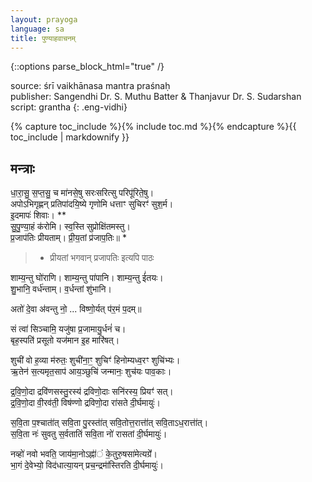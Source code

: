 ```yaml
---
layout: prayoga
language: sa
title: पुण्याहवाचनम्
---
```


{::options parse_block_html="true" /}

source: śrī vaikhānasa mantra praśnaḥ  
publisher: Sangendhi Dr. S. Muthu Batter & Thanjavur Dr. S. Sudarshan 
script: grantha
{: .eng-vidhi}

{% capture toc_include %}{% include toc.md %}{% endcapture %}{{ toc_include | markdownify }}

## मन्त्राः

धा॒रा॒सु॒ स॒प्त॒सु॒ च मा॑नसे॒षु सरःसरित्सु परिपू॑रिते॒षु।  
अपोऽभिगृह्णन् प्रतिपा॑दयि॒ष्ये गृणोमि धत्ताꣳ सुचिरꣳ॑ सुश॒र्म।   
इ॒दमापः॑ शिवाः। **   
सु॒पु॒ण्या॒हं क॑रोमि। स्व॒स्ति सुप्रोक्षि॑तमस्तु।  
प्र॒जाप॑तिः प्रीयताम्। प्री॒य॒तां प्र॑जाप॒तिः॥ *

> * प्रीयतां भगवान् प्रजापतिः इत्यपि पाठः

शाम्य॒न्तु घो॑राणि। शाम्य॒न्तु पा॑पानि। शाम्य॒न्तु ई॑तयः।  
शु॒भानि॒ वर्ध॑न्ताम्। व॒र्धन्तां शु॑भानि। 

अतो॑ दे॒वा अ॑वन्तु नो॒ ... विष्णो॒र्यत् प॑र॒मं प॒दम्॥ 

सं त्वा॑ सिञ्चामि॒ यजु॑षा प्र॒जामायु॒र्धनं॑ च।  
बृह॒स्पति॑ प्रसूतो यज॑मान इ॒ह मारि॑षत्।  

शुची॑ वो ह॒व्या म॑रुतः॒ शुची॑ना॒ꣳ॒ शुचिꣳ॑ हिनोम्यध्व॒रꣳ शुचि॑भ्यः।  
ऋ॒तेन॑ स॒त्यमृत॒साप॑ आय॒ञ्छुचि॑ जन्मानः॒ शुच॑यः पाव॒काः। 

द्र॒वि॒णो॒दा द्रवि॑णसस्तु॒रस्य॑ द्रविणो॒दाः सनि॑रस्य॒ प्रियꣳ॑ सत्।  
द्र॒वि॒णो॒दा वी॒रव॑ती॒ विष॑ण्णो द्रविणो॒दा रा॑सते दी॒र्घमायुः॑। 

स॒वि॒ता प॒श्चाता॑॑त् सवि॒ता पु॒रस्ता॑॑त् सवि॒तोत्त॒रात्ता॑॑त् सवि॒ताऽध॒रात्ता॑॑त्।  
स॒वि॒ता नः॑ सुवतु स॒र्वतातिं सवि॒ता नो॑ रासतां दी॒र्घमायुः॑।

नव्हो॑ नवो भवति॒ जाय॑मा॒नोऽह्ना॑॑ं के॒तुरु॒षसा॑मेत्यग्रे॑॑।  
भा॒गं दे॒वेभ्यो॒ विद॑धात्या॒यन् प्रच॒न्द्रमा॑॑स्तिरति दी॒र्घमायुः॑। 







